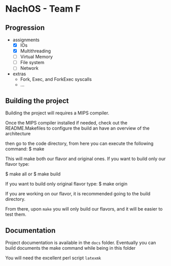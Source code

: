 NachOS - Team F
=================

Progression
-----------
- assignments
  - [x] IOs
  - [x] Multithreading
  - [ ] Virtual Memory
  - [ ] File system
  - [ ] Network
- extras
  - Fork, Exec, and ForkExec syscalls
  - ...

Building the project
-----------------

Building the project will requires a MIPS compiler.

Once the MIPS compiler installed if needed, check out the README.Makefiles
to configure the build an have an overview of the architecture

then go to the code directory, from here you can execute the following command:
$ make

This will make both our flavor and original ones.
If you want to build only our flavor type:

$ make all
or
$ make build

If you want to build only original flavor type:
$ make origin

If you are working on our flavor, it is recommended going to the build directory.

From there, upon `make` you will only build our flavors, and it will be easier to
test them.

Documentation
-------------

Project documentation is available in the `docs` folder.
Eventually you can build documents the make command
while being in this folder

You will need the excellent perl script `latexmk`